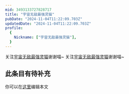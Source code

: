 ```yaml
---
mid: 3493133727828717
title: "宇宙无敌最强灵猫"
pubDate: "2024-11-04T11:22:09.703Z"
updatedDate: "2024-11-04T11:22:09.703Z"
profile:
  {
    Nickname: ["宇宙无敌最强灵猫"],
  }
---
```


关注[宇宙无敌最强灵猫](https://space.bilibili.com/3493133727828717)谢谢喵~ 关注[宇宙无敌最强灵猫](https://space.bilibili.com/3493133727828717)谢谢喵~

## 此条目有待补充
你可以在[这里](https://github.com/Yuhanawa/VTuber.ICU-Content/edit/master/v/宇宙无敌最强灵猫/index.md)编辑本文
